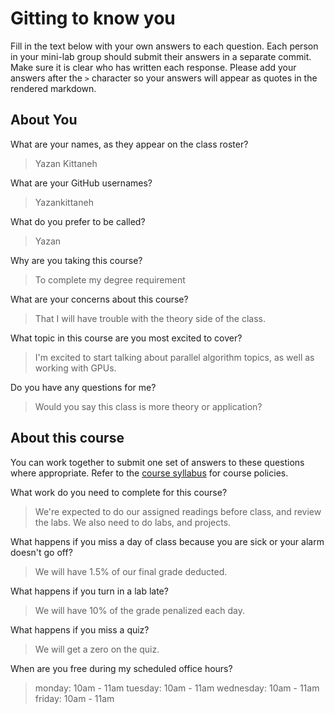 # Gitting to know you
Fill in the text below with your own answers to each question. Each person in your mini-lab group should submit their answers in a separate commit. Make sure it is clear who has written each response. Please add your answers after the `>` character so your answers will appear as quotes in the rendered markdown.

## About You
What are your names, as they appear on the class roster?
> Yazan Kittaneh

What are your GitHub usernames?
> Yazankittaneh

What do you prefer to be called?
> Yazan

Why are you taking this course?
> To complete my degree requirement

What are your concerns about this course?
> That I will have trouble with the theory side of the class.

What topic in this course are you most excited to cover?
> I'm excited to start talking about parallel algorithm topics, as well as working with GPUs.

Do you have any questions for me?
> Would you say this class is more theory or application?

## About this course
You can work together to submit one set of answers to these questions where appropriate. Refer to the [course syllabus](http://www.cs.grinnell.edu/~curtsinger/teaching/2017S/CSC213/syllabus/) for course policies.

What work do you need to complete for this course?
> We're expected to do our assigned readings before class, and review the labs. We also need to do labs, and projects.

What happens if you miss a day of class because you are sick or your alarm doesn't go off?
> We will have 1.5% of our final grade deducted.

What happens if you turn in a lab late?
> We will have 10% of the grade penalized each day.

What happens if you miss a quiz?
> We will get a zero on the quiz.

When are you free during my scheduled office hours?
> monday: 10am - 11am
> tuesday: 10am - 11am
> wednesday: 10am - 11am
> friday: 10am - 11am
